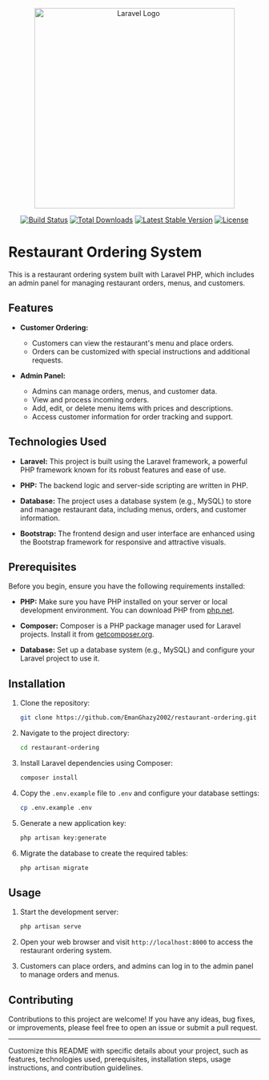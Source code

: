 <p align="center"><a href="https://laravel.com" target="_blank"><img src="https://raw.githubusercontent.com/laravel/art/master/logo-lockup/5%20SVG/2%20CMYK/1%20Full%20Color/laravel-logolockup-cmyk-red.svg" width="400" alt="Laravel Logo"></a></p>

<p align="center">
<a href="https://github.com/laravel/framework/actions"><img src="https://github.com/laravel/framework/workflows/tests/badge.svg" alt="Build Status"></a>
<a href="https://packagist.org/packages/laravel/framework"><img src="https://img.shields.io/packagist/dt/laravel/framework" alt="Total Downloads"></a>
<a href="https://packagist.org/packages/laravel/framework"><img src="https://img.shields.io/packagist/v/laravel/framework" alt="Latest Stable Version"></a>
<a href="https://packagist.org/packages/laravel/framework"><img src="https://img.shields.io/packagist/l/laravel/framework" alt="License"></a>
</p>

# Restaurant Ordering System

This is a restaurant ordering system built with Laravel PHP, which includes an admin panel for managing restaurant orders, menus, and customers.

## Features

- **Customer Ordering:**
  - Customers can view the restaurant's menu and place orders.
  - Orders can be customized with special instructions and additional requests.

- **Admin Panel:**
  - Admins can manage orders, menus, and customer data.
  - View and process incoming orders.
  - Add, edit, or delete menu items with prices and descriptions.
  - Access customer information for order tracking and support.

## Technologies Used

- **Laravel:** This project is built using the Laravel framework, a powerful PHP framework known for its robust features and ease of use.

- **PHP:** The backend logic and server-side scripting are written in PHP.

- **Database:** The project uses a database system (e.g., MySQL) to store and manage restaurant data, including menus, orders, and customer information.

- **Bootstrap:** The frontend design and user interface are enhanced using the Bootstrap framework for responsive and attractive visuals.

## Prerequisites

Before you begin, ensure you have the following requirements installed:

- **PHP:** Make sure you have PHP installed on your server or local development environment. You can download PHP from [php.net](https://www.php.net/).

- **Composer:** Composer is a PHP package manager used for Laravel projects. Install it from [getcomposer.org](https://getcomposer.org/).

- **Database:** Set up a database system (e.g., MySQL) and configure your Laravel project to use it.

## Installation

1. Clone the repository:

   ```bash
   git clone https://github.com/EmanGhazy2002/restaurant-ordering.git
   ```

2. Navigate to the project directory:

   ```bash
   cd restaurant-ordering
   ```

3. Install Laravel dependencies using Composer:

   ```bash
   composer install
   ```

4. Copy the `.env.example` file to `.env` and configure your database settings:

   ```bash
   cp .env.example .env
   ```

5. Generate a new application key:

   ```bash
   php artisan key:generate
   ```

6. Migrate the database to create the required tables:

   ```bash
   php artisan migrate
   ```

## Usage

1. Start the development server:

   ```bash
   php artisan serve
   ```

2. Open your web browser and visit `http://localhost:8000` to access the restaurant ordering system.

3. Customers can place orders, and admins can log in to the admin panel to manage orders and menus.

## Contributing

Contributions to this project are welcome! If you have any ideas, bug fixes, or improvements, please feel free to open an issue or submit a pull request.

---

Customize this README with specific details about your project, such as features, technologies used, prerequisites, installation steps, usage instructions, and contribution guidelines.
